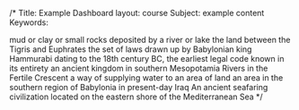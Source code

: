 /*
Title: Example Dashboard
layout: course
Subject: example content
Keywords: 
<title>Silt</title><text>mud or clay or small rocks deposited by a river or lake</text>
<title>Mesopotamia</title><text>the land between the Tigris and Euphrates</text>
<title>Code of Hammurabi</title><text>the set of laws drawn up by Babylonian king Hammurabi dating to the 18th century BC, the earliest legal code known in its entirety</text>
<title>Babylonia</title><text>an ancient kingdom in southern Mesopotamia</text>
<title>Tigris and Euphrates</title><text>Rivers in the Fertile Crescent</text>
<title>Irrigation</title><text>a way of supplying water to an area of land</text>
<title>Sumer</title><text>an area in the southern region of Babylonia in present-day Iraq</text>
<title>Phoenicia</title><text>An ancient seafaring civilization located on the eastern shore of the Mediterranean Sea</text>
*/